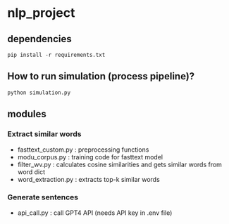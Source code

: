 # nlp_project

## dependencies
```
pip install -r requirements.txt
```

## How to run simulation (process pipeline)?
```
python simulation.py
```

## modules
### Extract similar words
- fasttext_custom.py : preprocessing functions
- modu_corpus.py : training code for fasttext model
- filter_wv.py : calculates cosine similarities and gets similar words from word dict
- word_extraction.py : extracts top-k similar words
### Generate sentences
- api_call.py : call GPT4 API (needs API key in .env file)
